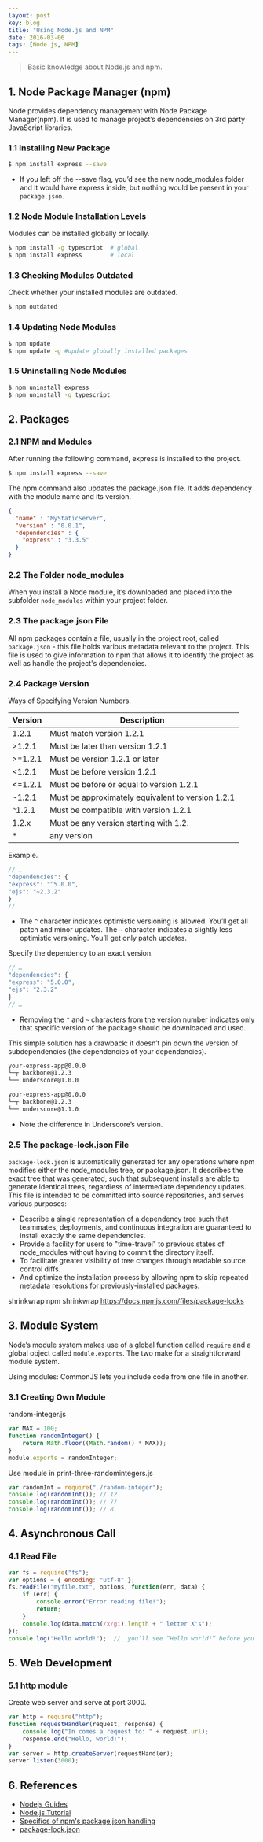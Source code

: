 ```yaml
---
layout: post
key: blog
title: "Using Node.js and NPM"
date: 2016-03-06
tags: [Node.js, NPM]
---
```


> Basic knowledge about Node.js and npm.

## 1. Node Package Manager (npm)
Node provides dependency management with Node Package Manager(npm). It is used to manage project’s dependencies on 3rd party JavaScript libraries.
### 1.1 Installing New Package
```sh
$ npm install express --save
```
* If you left off the --save flag, you’d see the new node_modules folder and it would have express inside, but nothing would be present in your `package.json`.

### 1.2 Node Module Installation Levels
Modules can be installed globally or locally.
```sh
$ npm install -g typescript  # global
$ npm install express        # local
```
### 1.3 Checking Modules Outdated
Check whether your installed modules are outdated.
```sh
$ npm outdated
```
### 1.4 Updating Node Modules
```sh
$ npm update
$ npm update -g #update globally installed packages
```
### 1.5 Uninstalling Node Modules
```sh
$ npm uninstall express
$ npm uninstall -g typescript
```

## 2. Packages
### 2.1 NPM and Modules
After running the following command, express is installed to the project.
```sh
$ npm install express --save
```
The npm command also updates the package.json file. It adds dependency with the module name and its version.
```json
{
  "name" : "MyStaticServer",
  "version" : "0.0.1",
  "dependencies" : {
    "express" : "3.3.5"
  }
}
```
### 2.2 The Folder node_modules
When you install a Node module, it’s downloaded and placed into the subfolder `node_modules` within your project folder.

### 2.3 The package.json File
All npm packages contain a file, usually in the project root, called `package.json` - this file holds various metadata relevant to the project. This file is used to give information to npm that allows it to identify the project as well as handle the project's dependencies.
### 2.4 Package Version
Ways of Specifying Version Numbers.

 Version | Description
---------|--------------------------
1.2.1    | Must match version 1.2.1
\>1.2.1  | Must be later than version 1.2.1
\>=1.2.1 | Must be version 1.2.1 or later
<1.2.1   | Must be before version 1.2.1  
<=1.2.1  | Must be before or equal to version 1.2.1
~1.2.1   | Must be approximately equivalent to version 1.2.1
^1.2.1   | Must be compatible with version 1.2.1
1.2.x    | Must be any version starting with 1.2.
\*       | any version

Example.
```javascript
// …
"dependencies": {
"express": "^5.0.0",
"ejs": "~2.3.2"
}
//
```
* The `^` character indicates optimistic versioning is allowed. You’ll get all patch and minor updates. The `~` character indicates a slightly less optimistic versioning. You’ll get only patch updates.

Specify the dependency to an exact version.
```javascript
// …
"dependencies": {
"express": "5.0.0",
"ejs": "2.3.2"
}
// …
```
* Removing the `^` and `~` characters from the version number indicates only that specific version of the package should be downloaded and used.

This simple solution has a drawback: it doesn’t pin down the version of subdependencies (the dependencies of your dependencies).
```sh
your-express-app@0.0.0
└─┬ backbone@1.2.3
└── underscore@1.0.0
```
```sh
your-express-app@0.0.0
└─┬ backbone@1.2.3
└── underscore@1.1.0
```
* Note the difference in Underscore’s version.

### 2.5 The package-lock.json File
`package-lock.json` is automatically generated for any operations where npm modifies either the node_modules tree, or package.json. It describes the exact tree that was generated, such that subsequent installs are able to generate identical trees, regardless of intermediate dependency updates. This file is intended to be committed into source repositories, and serves various purposes:
* Describe a single representation of a dependency tree such that teammates, deployments, and continuous integration are guaranteed to install exactly the same dependencies.
* Provide a facility for users to "time-travel" to previous states of node_modules without having to commit the directory itself.
* To facilitate greater visibility of tree changes through readable source control diffs.
* And optimize the installation process by allowing npm to skip repeated metadata resolutions for previously-installed packages.

shrinkwrap
npm shrinkwrap
https://docs.npmjs.com/files/package-locks

## 3. Module System
Node’s module system makes use of a global function called `require` and a global object called `module.exports`. The two make for a straightforward module system.

Using modules: CommonJS lets you include code from one file in another.
### 3.1 Creating Own Module
random-integer.js
```javascript
var MAX = 100;
function randomInteger() {
    return Math.floor((Math.random() * MAX));
}
module.exports = randomInteger;
```

Use module in print-three-randomintegers.js
```javascript
var randomInt = require("./random-integer");
console.log(randomInt()); // 12
console.log(randomInt()); // 77
console.log(randomInt()); // 8
````

## 4. Asynchronous Call
### 4.1 Read File
```javascript
var fs = require("fs");
var options = { encoding: "utf-8" };
fs.readFile("myfile.txt", options, function(err, data) {
    if (err) {
        console.error("Error reading file!");
        return;
    }
    console.log(data.match(/x/gi).length + " letter X's");
});
console.log("Hello world!");  //  you’ll see “Hello world!” before you see any results from the file.
```

## 5. Web Development
### 5.1 http module
Create web server and serve at port 3000.
```javascript
var http = require("http");
function requestHandler(request, response) {
    console.log("In comes a request to: " + request.url);
    response.end("Hello, world!");
}
var server = http.createServer(requestHandler);
server.listen(3000);
```

## 6. References
* [Nodejs Guides](https://nodejs.org/en/docs/guides/)
* [Node.js Tutorial](https://www.tutorialspoint.com/nodejs/index.htm)
* [Specifics of npm's package.json handling](https://docs.npmjs.com/files/package.json)
* [package-lock.json](https://docs.npmjs.com/files/package-lock.json)
